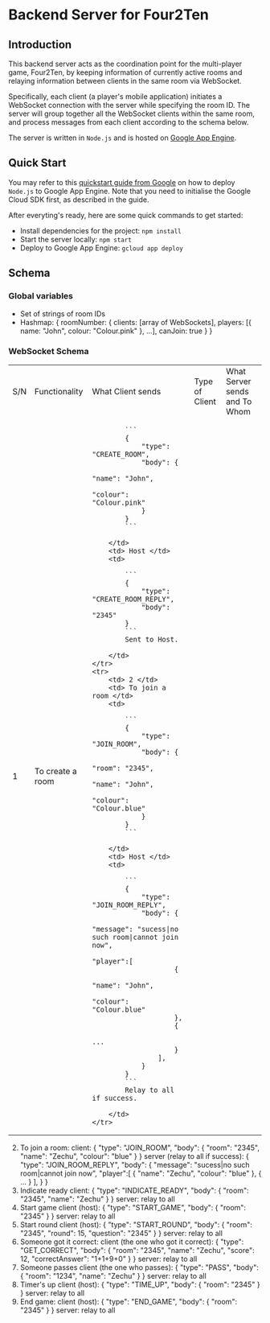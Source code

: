 # Backend Server for Four2Ten

## Introduction
This backend server acts as the coordination point for the multi-player game, Four2Ten, by keeping information of currently active rooms and relaying information between clients in the same room via WebSocket. 

Specifically, each client (a player's mobile application) initiates a WebSocket connection with the server while specifying the room ID. The server will group together all the WebSocket clients within the same room, and process messages from each client according to the schema below.

The server is written in `Node.js` and is hosted on [Google App Engine](https://cloud.google.com/appengine).

## Quick Start
You may refer to this [quickstart guide from Google](https://cloud.google.com/appengine/docs/standard/nodejs/quickstart) on how to deploy `Node.js` to Google App Engine. Note that you need to initialise the Google Cloud SDK first, as described in the guide.

After everyting's ready, here are some quick commands to get started:
- Install dependencies for the project: `npm install`
- Start the server locally: `npm start`
- Deploy to Google App Engine: `gcloud app deploy`

## Schema

### Global variables
- Set of strings of room IDs
- Hashmap:
{
    roomNumber: {
        clients: [array of WebSockets],
        players: [{
            name: "John",
            colour: "Colour.pink"
        }, ...],
        canJoin: true
    }
}

### WebSocket Schema
<table>
    <tr>
        <td> S/N </td> 
        <td> Functionality </td> 
        <td> What Client sends </td> 
        <td> Type of Client </td>
        <td> What Server sends and To Whom </td>
    </tr>
    <tr>
        <td> 1 </td> 
        <td> To create a room </td> 
        <td> 

            ```
            {
                "type": "CREATE_ROOM",
                "body": {
                    "name": "John",
                    "colour": "Colour.pink"
                }
            }
            ```

        </td> 
        <td> Host </td>
        <td> 

            ```
            {
                "type": "CREATE_ROOM_REPLY",
                "body": "2345"
            }
            ```
            Sent to Host.

        </td>
    </tr>
    <tr>
        <td> 2 </td> 
        <td> To join a room </td> 
        <td> 

            ```
            {
                "type": "JOIN_ROOM",
                "body": {
                    "room": "2345",
                    "name": "John",
                    "colour": "Colour.blue"
                }
            }
            ```

        </td> 
        <td> Host </td>
        <td> 

            ```
            {
                "type": "JOIN_ROOM_REPLY",
                "body": {
                    "message": "sucess|no such room|cannot join now",
                    "player":[
                        {
                            "name": "John",
                            "colour": "Colour.blue"
                        },
                        {
                            ...
                        }
                    ],
                }
            }
            ```
            Relay to all if success.

        </td>
    </tr>
</table>


2. To join a room:
client:
{
    "type": "JOIN_ROOM",
    "body": {
        "room": "2345",
        "name": "Zechu",
        "colour": "blue"
    }
}
server (relay to all if success):
{
    "type": "JOIN_ROOM_REPLY",
    "body": {
        "message": "sucess|no such room|cannot join now",
        "player":[
            {
                "name": "Zechu",
                "colour": "blue"
            },
            {
                ...
            }
        ],
    }
}
3. Indicate ready
client:
{
    "type": "INDICATE_READY",
    "body": {
        "room": "2345",
        "name": "Zechu"
    }
}
server: relay to all
4. Start game
client (host):
{
    "type": "START_GAME",
    "body": {
        "room": "2345"
    }
}
server:
relay to all
5. Start round
client (host):
{
    "type": "START_ROUND",
    "body": {
        "room": "2345",
        "round": 15,
        "question": "2345"
    }
}
server: 
relay to all
6. Someone got it correct:
client (the one who got it correct):
{
    "type": "GET_CORRECT",
    "body": {
        "room": "2345",
        "name": "Zechu",
        "score": 12,
        "correctAnswer": "1+1+9+0"
    }
}
server:
relay to all
7. Someone passes
client (the one who passes):
{
    "type": "PASS",
    "body": {
        "room": "1234",
        "name": "Zechu"
    }
}
server:
relay to all
8. Timer's up
client (host):
{
    "type": "TIME_UP",
    "body": {
        "room": "2345"
    }
}
server:
relay to all
9. End game:
client (host):
{
    "type": "END_GAME",
    "body": {
        "room": "2345"
    }
}
server:
relay to all





